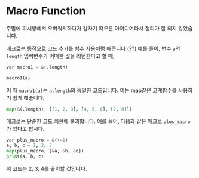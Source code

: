 # Macro Function

주말에 피시방에서 오버워치하다가 갑자기 떠오른 아이디어라서 정리가 잘 되지 않았습니다.

매크로는 동적으로 코드 추가를 함수 사용처럼 해줍니다 (??)
예를 들어, 변수 `a`의 `length` 멤버변수가 어떠한 값을 리턴한다고 할 때,
```python
var macro1 = &(.length)

macro1(a)
```
이 때 `macro1(a)`는 `a.length`와 동일한 코드입니다.
이는 map같은 고계함수를 사용하기 쉽게 해줍니다.
```python
map(&(.length), [[1, 2, 3], [4, 5, 6], [7, 8]])
```

매크로는 단순한 코드 치환에 불과합니다. 예를 들어, 다음과 같은 매크로 `plus_macro`가 있다고 합시다.

```python
var plus_macro = &(+=1)
a, b, c = 1, 2, 3
map(plus_macro, [&a, &b, &c])
print(a, b, c)
```

위 코드는 2, 3, 4를 출력할 것입니다.